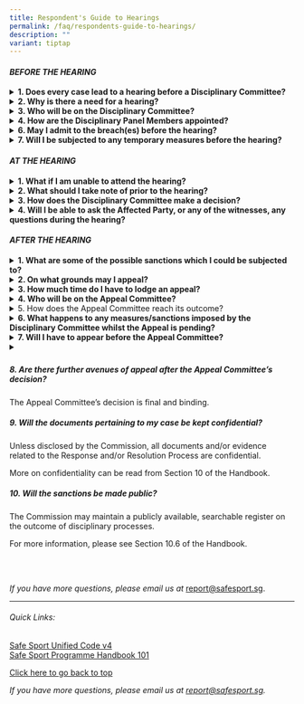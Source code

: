 ```yaml
---
title: Respondent's Guide to Hearings
permalink: /faq/respondents-guide-to-hearings/
description: ""
variant: tiptap
---
```

<h4><em>BEFORE THE HEARING</em></h4>
<div data-type="detailGroup" class="isomer-accordion isomer-accordion-white">
<details class="isomer-details">
<summary><strong>1. Does every case lead to a hearing before a Disciplinary Committee?</strong>
</summary>
<div data-type="detailsContent" class="isomer-details-content">
<p>No. It depends on the seriousness of the alleged breach of the <a href="https://www.safesport.sg/safe-sport-programme/unified-code" rel="noopener noreferrer nofollow" target="_blank">Safe Sport Unified Code</a> (“Unified
Code”).</p>
<p></p>
<p>The level of seriousness of a breach can be classified as low, medium
or high based on the Assessment of Seriousness.</p>
<p></p>
<p>A breach that is classified at a low level of seriousness will be managed
by the Member Organisation. Breaches of higher levels of seriousness will
be managed by the Commission.</p>
<p></p>
<p>To learn more about the Assessment of Seriousness, see Appendix 1 &amp;
2 of the <a href="https://www.safesport.sg/case-management/service/" rel="noopener noreferrer nofollow" target="_blank">Safe Sport Programme Handbook</a> (“
the Handbook”).</p>
<p></p>
</div>
</details>
<details class="isomer-details">
<summary><strong>2. Why is there a need for a hearing?</strong>
</summary>
<div data-type="detailsContent" class="isomer-details-content">
<p></p>
<p>The purpose of a hearing is twofold:</p>
<p></p>
<ul>
<li>
<p>to allow the Respondent an opportunity to provide their account to an
independent Disciplinary Committee</p>
<p></p>
</li>
<li>
<p>to determine the appropriate sanctions where the Disciplinary Committee
decides that a breach of the Unified Code has occurred</p>
</li>
</ul>
</div>
</details>
<details class="isomer-details">
<summary><strong>3. Who will be on the Disciplinary Committee?</strong>
</summary>
<div data-type="detailsContent" class="isomer-details-content">
<p></p>
<p>The Discipline Panel Chairperson will normally appoint three (3) Members
from the Disciplinary Panel to form the Disciplinary Committee for the
hearing which will be made up of:</p>
<p></p>
<ul>
<li>
<p>one (1) Legal Member, who will chair the hearing</p>
<p></p>
</li>
<li>
<p>two (2) Ordinary Members</p>
<p></p>
</li>
</ul>
</div>
</details>
<details class="isomer-details">
<summary><strong>4. How are the Disciplinary Panel Members appointed?</strong>
</summary>
<div data-type="detailsContent" class="isomer-details-content">
<p></p>
<p>The Members of the Disciplinary Panel have been appointed by the Ministry
of Culture, Community and Youth.</p>
<p></p>
<p>The criteria for becoming a Disciplinary Panel Member can be found in
Appendix 5 of the Handbook.</p>
<p></p>
</div>
</details>
<details class="isomer-details">
<summary><strong>6. May I admit to the breach(es) before the hearing?</strong>
</summary>
<div data-type="detailsContent" class="isomer-details-content">
<p></p>
<p>Yes, you may admit to the alleged breach(es) at any time before the hearing
or even during the hearing. If you do so, the Disciplinary Committee will
proceed to determine if any sanction(s) should be imposed and in the process,
mitigating or aggravating factor(s) will be considered.</p>
<p></p>
<p>For more information, please see Section 8.6 and Appendix 3 of the Handbook.</p>
</div>
</details>
<details class="isomer-details">
<summary><strong>7. Will I be subjected to any temporary measures before the hearing?</strong>
</summary>
<div data-type="detailsContent" class="isomer-details-content">
<p></p>
<p>Temporary measures may be imposed pending investigations based on:</p>
<ul>
<li>
<p>severity of the Misconduct</p>
</li>
<li>
<p>sufficiency of evidence</p>
</li>
<li>
<p>risk of further harm</p>
</li>
</ul>
<p></p>
<p>For more information on this, please see Section 6.11 of the Handbook.</p>
</div>
</details>
</div>
<p></p>
<h4><em>AT THE HEARING</em></h4>
<div data-type="detailGroup" class="isomer-accordion isomer-accordion-white">
<details class="isomer-details">
<summary><strong>1. What if I am unable to attend the hearing?</strong>
</summary>
<div data-type="detailsContent" class="isomer-details-content">
<p></p>
<p>If you are unable to attend due to illness or unforeseen circumstances,
do write to the secretariat (<a href="mailto:report@safesport.sg" rel="noopener noreferrer nofollow" target="_blank">report@safesport.sg</a>) specifying your
reasons. The Disciplinary Committee will decide whether to adjourn the
hearing.</p>
<p></p>
<p>The hearing may still proceed in your absence under certain circumstances
as per Section 17.3 of the Handbook.</p>
<p></p>
</div>
</details>
<details class="isomer-details">
<summary><strong>2. What should I take note of prior to the hearing?</strong>
</summary>
<div data-type="detailsContent" class="isomer-details-content">
<p></p>
<p>You would have received a Notice of Hearing which comprises the details
of the documents and the procedures involved in the hearing process.</p>
<p></p>
<p>Where the case is complex, the Disciplinary Committee Chair may decide
that a pre-hearing meeting with you may be necessary to assist the Disciplinary
Committee managing the hearing process.</p>
<p></p>
<p>You can find out more of the hearing procedures in Section 18 of the Handbook.</p>
</div>
</details>
<details class="isomer-details">
<summary><strong>3. How does the Disciplinary Committee  make a decision?</strong>
</summary>
<div data-type="detailsContent" class="isomer-details-content">
<p></p>
<p>Based on the available evidence and the balance of probabilities, the
Disciplinary Committee will determine if a breach has taken place.</p>
<p></p>
<p>The decision-making framework, based on culpability and harm, guides the
Disciplinary Committee in making an appropriate decision on the measures
and/or sanctions.</p>
<p></p>
<p>You can find out more about this in Section 8.4 and Appendix 2 of the
Handbook.</p>
<p></p>
</div>
</details>
<details class="isomer-details">
<summary><strong>4. Will I be able to ask the Affected Party, or any of the witnesses, any questions during the hearing?</strong>
</summary>
<div data-type="detailsContent" class="isomer-details-content">
<p></p>
<p>Unlike court processes which are adversarial, the objective of these proceedings
is inquisitorial in nature. Therefore, there is no direct questioning of
the Affected Party and/or other witnesses except by the Disciplinary Committee.</p>
<p></p>
<p>For more information, please see Section 18.11 of the Handbook.</p>
<p></p>
</div>
</details>
</div>
<p></p>
<h4><em>AFTER THE HEARING</em></h4>
<div data-type="detailGroup" class="isomer-accordion isomer-accordion-white">
<details class="isomer-details">
<summary><strong>1. What are some of the possible sanctions which I could be subjected to?</strong>
</summary>
<div data-type="detailsContent" class="isomer-details-content">
<p></p>
<p>The sanctions for breach of the Unified Code pertain to a person’s participation
in sport.</p>
<p></p>
<p>You could receive a warning, a direction to do something (e.g. attend
a course, contact limitations) or your participation may be limited (e.g.
probation, suspension, permanent ineligibility).</p>
<p></p>
<p>You can find a non-exhaustive list of measures and sanctions in Appendix
3 of the Handbook.</p>
<p></p>
</div>
</details>
<details class="isomer-details">
<summary><strong>2. On what grounds may I appeal?</strong>
</summary>
<div data-type="detailsContent" class="isomer-details-content">
<p></p>
<p>You may appeal the Decision of the Disciplinary Committee on the following
grounds:</p>
<p></p>
<ul>
<li>
<p>error in application of rules and/or in a central finding of fact,</p>
</li>
<li>
<p>that a sanction is manifestly excessive and/or wrong in in principle</p>
</li>
<li>
<p>that a sanction was unduly lenient</p>
</li>
<li>
<p>that a decision should be overturned in the interests of natural justice.</p>
</li>
</ul>
<p></p>
<p>The Commission may also lodge an appeal against the Decision of the Disciplinary
Committee.</p>
<p></p>
<p>For more information on appeals, please see Section 9 of the Handbook.</p>
<p></p>
</div>
</details>
<details class="isomer-details">
<summary><strong>3. How much time do I have to lodge an appeal?</strong>
</summary>
<div data-type="detailsContent" class="isomer-details-content">
<p></p>
<p>To lodge an appeal, you have fourteen (14) days from the date of being
informed of the written Decision.</p>
<p></p>
<p>For more information on Appeals, please see Section 9 of the Handbook.</p>
<p></p>
</div>
</details>
<details class="isomer-details">
<summary><strong>4. Who will be on the Appeal Committee?</strong>&nbsp;</summary>
<div data-type="detailsContent" class="isomer-details-content">
<h5></h5>
<p>The Disciplinary Panel Chairperson will appoint Disciplinary Panel Members
that have not already heard the case.</p>
<p></p>
</div>
</details>
<details class="isomer-details">
<summary>5. How does the Appeal Committee reach its outcome?</summary>
<div data-type="detailsContent" class="isomer-details-content">
<p></p>
<p>The Appeal Committee shall be provided with all available records of the
proceedings before the Disciplinary Committee and shall have the power
to conduct and regulate the appeal proceedings as it deems fit.</p>
<p></p>
<p>For more information on the Appeal Committee and their proceedings, please
see Section 19 of the Handbook.</p>
<h5></h5>
</div>
</details>
<details class="isomer-details">
<summary><strong>6. What happens to any measures/sanctions imposed by the Disciplinary Committee whilst the Appeal is pending?</strong>
</summary>
<div data-type="detailsContent" class="isomer-details-content">
<p></p>
<p>The measures/sanctions imposed by the Disciplinary Committee remain in
place pending the outcome of the Appeal.</p>
<p></p>
</div>
</details>
<details class="isomer-details">
<summary><strong>7. Will I have to appear before the Appeal Committee?</strong>
</summary>
<div data-type="detailsContent" class="isomer-details-content">
<p></p>
<p>This will depend on:</p>
<p></p>
<ul>
<li>
<p>the grounds of appeal (whether the matter of appeal relates to a question
of law and/or fact)</p>
</li>
<li>
<p>whether the Appeal Committee needs to hear the matter afresh</p>
<p></p>
</li>
</ul>
<p>For more information, please see Section 19 of the Handbook.</p>
</div>
</details>
<details class="isomer-details">
<summary></summary>
<div data-type="detailsContent" class="isomer-details-content">
<p></p>
</div>
</details>
</div>
<h5></h5>
<p></p>
<h5></h5>
<p></p>
<h5></h5>
<p></p>
<h5></h5>
<p></p>
<h5><strong>8. Are there further avenues of appeal after the Appeal Committee’s decision?</strong></h5>
<p>The Appeal Committee’s decision is final and binding.</p>
<h5><strong>9. Will the documents pertaining to my case be kept confidential?</strong></h5>
<p>Unless disclosed by the Commission, all documents and/or evidence related
to the Response and/or Resolution Process are confidential.</p>
<p>More on confidentiality can be read from Section 10 of the Handbook.</p>
<h5><strong>10. Will the sanctions be made public?</strong></h5>
<p>The Commission may maintain a publicly available, searchable register
on the outcome of disciplinary processes.</p>
<p>For more information, please see Section 10.6 of the Handbook.</p>
<p>
<br>
<br>
</p>
<p><em>If you have more questions, please email us at</em>  <a href="mailto:report@safesport.sg" rel="noopener noreferrer nofollow" target="_blank">report@safesport.sg</a>.</p>
<hr>
<h6>Quick Links: <br></h6>
<p><a href="https://www.safesport.sg/safe-sport-programme/unified-code" rel="noopener noreferrer nofollow" target="_blank">Safe Sport Unified Code v4</a> 
<br><a href="https://www.safesport.sg/safe-sport-programme/ssp/" rel="noopener noreferrer nofollow" target="_blank">Safe Sport Programme Handbook 101</a>
</p>
<p><a href="#before-the-hearing" rel="noopener noreferrer nofollow" target="_blank">Click here to go back to top</a>
</p>
<p><em>If you have more questions, please email us at <a href="mailto:report@safesport.sg" rel="noopener noreferrer nofollow" target="_blank">report@safesport.sg</a>.</em>
</p>